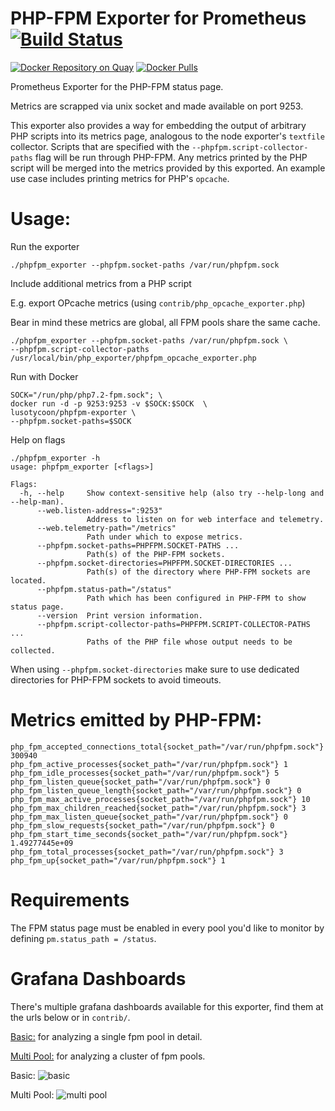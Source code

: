 # PHP-FPM Exporter for Prometheus [![Build Status][buildstatus]][circleci]

[![Docker Repository on Quay](https://quay.io/repository/Lusitaniae/phpfpm-exporter/status)][quay]
[![Docker Pulls](https://img.shields.io/docker/pulls/lusotycoon/phpfpm-exporter.svg?maxAge=604800)][hub]

Prometheus Exporter for the PHP-FPM status page.

Metrics are scrapped via unix socket and made available on port 9253.

This exporter also provides a way for embedding the output of arbitrary
PHP scripts into its metrics page, analogous to the node exporter's
`textfile` collector. Scripts that are specified with the
`--phpfpm.script-collector-paths` flag will be run through PHP-FPM. Any
metrics printed by the PHP script will be merged into the metrics
provided by this exported. An example use case includes printing metrics
for PHP's `opcache`.

# Usage:

Run the exporter
```
./phpfpm_exporter --phpfpm.socket-paths /var/run/phpfpm.sock
```

Include additional metrics from a PHP script

E.g. export OPcache metrics (using `contrib/php_opcache_exporter.php`)

Bear in mind these metrics are global, all FPM pools share the same cache.
```
./phpfpm_exporter --phpfpm.socket-paths /var/run/phpfpm.sock \
--phpfpm.script-collector-paths /usr/local/bin/php_exporter/phpfpm_opcache_exporter.php

```

Run with Docker
```
SOCK="/run/php/php7.2-fpm.sock"; \
docker run -d -p 9253:9253 -v $SOCK:$SOCK  \
lusotycoon/phpfpm-exporter \
--phpfpm.socket-paths=$SOCK
```

Help on flags

    ./phpfpm_exporter -h
    usage: phpfpm_exporter [<flags>]

    Flags:
      -h, --help     Show context-sensitive help (also try --help-long and --help-man).
          --web.listen-address=":9253"
                     Address to listen on for web interface and telemetry.
          --web.telemetry-path="/metrics"
                     Path under which to expose metrics.
          --phpfpm.socket-paths=PHPFPM.SOCKET-PATHS ...
                     Path(s) of the PHP-FPM sockets.
          --phpfpm.socket-directories=PHPFPM.SOCKET-DIRECTORIES ...
                     Path(s) of the directory where PHP-FPM sockets are located.
          --phpfpm.status-path="/status"
                     Path which has been configured in PHP-FPM to show status page.
          --version  Print version information.
          --phpfpm.script-collector-paths=PHPFPM.SCRIPT-COLLECTOR-PATHS ...
                     Paths of the PHP file whose output needs to be collected.

When using `--phpfpm.socket-directories`  make sure to use dedicated directories for PHP-FPM sockets to avoid timeouts.

# Metrics emitted by PHP-FPM:

```
php_fpm_accepted_connections_total{socket_path="/var/run/phpfpm.sock"} 300940
php_fpm_active_processes{socket_path="/var/run/phpfpm.sock"} 1
php_fpm_idle_processes{socket_path="/var/run/phpfpm.sock"} 5
php_fpm_listen_queue{socket_path="/var/run/phpfpm.sock"} 0
php_fpm_listen_queue_length{socket_path="/var/run/phpfpm.sock"} 0
php_fpm_max_active_processes{socket_path="/var/run/phpfpm.sock"} 10
php_fpm_max_children_reached{socket_path="/var/run/phpfpm.sock"} 3
php_fpm_max_listen_queue{socket_path="/var/run/phpfpm.sock"} 0
php_fpm_slow_requests{socket_path="/var/run/phpfpm.sock"} 0
php_fpm_start_time_seconds{socket_path="/var/run/phpfpm.sock"} 1.49277445e+09
php_fpm_total_processes{socket_path="/var/run/phpfpm.sock"} 3
php_fpm_up{socket_path="/var/run/phpfpm.sock"} 1
```
# Requirements

The FPM status page must be enabled in every pool you'd like to monitor by defining `pm.status_path = /status`.

# Grafana Dashboards
There's multiple grafana dashboards available for this exporter, find them at the urls below or in ```contrib/```.

[Basic:](https://grafana.com/dashboards/5579) for analyzing a single fpm pool in detail.

[Multi Pool:](https://grafana.com/dashboards/5714) for analyzing a cluster of fpm pools.

Basic:
![basic](https://grafana.com/api/dashboards/5579/images/3536/image)

Multi Pool:
![multi pool](https://grafana.com/api/dashboards/5714/images/3608/image)

[buildstatus]: https://circleci.com/gh/Lusitaniae/phpfpm_exporter/tree/master.svg?style=shield
[circleci]: https://circleci.com/gh/Lusitaniae/phpfpm_exporter
[quay]: https://quay.io/repository/Lusitaniae/phpfpm-exporter
[hub]: https://hub.docker.com/r/lusotycoon/phpfpm-exporter/
